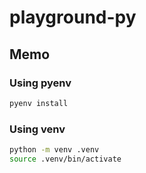 playground-py
=========

## Memo

### Using pyenv

```bash
pyenv install
```

### Using venv

```bash
python -m venv .venv
source .venv/bin/activate
```
